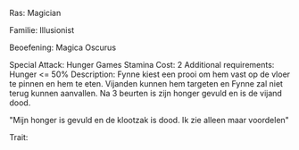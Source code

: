 Ras: Magician 

Familie: Illusionist

Beoefening: Magica Oscurus

Special Attack: Hunger Games
	Stamina Cost: 2
	Additional requirements: Hunger <= 50%
	Description: Fynne kiest een prooi om hem vast op de vloer te pinnen en hem te eten. Vijanden kunnen hem targeten en Fynne zal niet terug kunnen aanvallen. Na 3 beurten is zijn honger gevuld en is de vijand dood.

"Mijn honger is gevuld en de klootzak is dood. Ik zie alleen maar voordelen"

Trait: 

